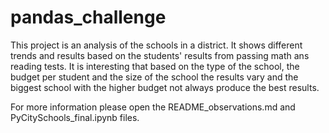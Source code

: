 # pandas_challenge

This project is an analysis of the schools in a district.
It shows different trends and results based on the students' results from passing math ans reading tests.
It is interesting that based on the type of the school, the budget per student and the size of the school the results vary 
and the biggest school with the higher budget not always produce the best results.

For more information please open the README_observations.md and PyCitySchools_final.ipynb files.



